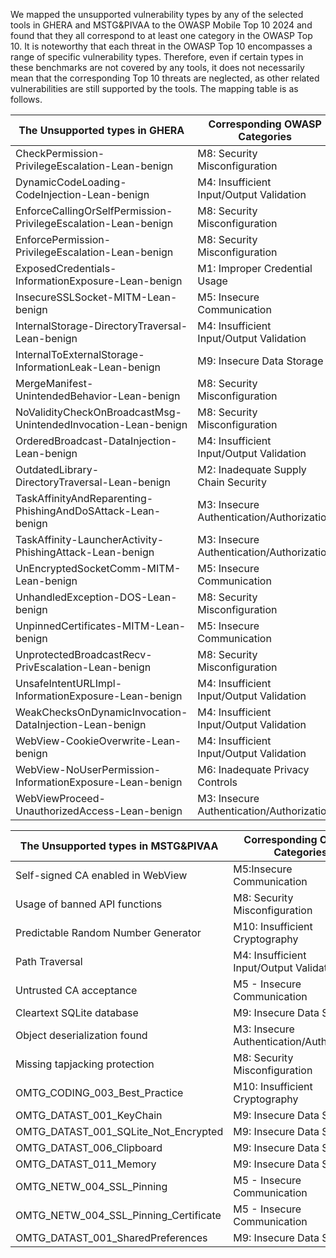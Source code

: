We mapped the unsupported vulnerability types by any of the selected tools in GHERA and MSTG&PIVAA to the OWASP Mobile Top 10 2024 and found that they all correspond to at least one category in the OWASP Top 10.
It is noteworthy that each threat in the OWASP Top 10 encompasses a range of specific vulnerability types. Therefore, even if certain types in these benchmarks are not covered by any tools, it does not necessarily mean that the corresponding Top 10 threats are neglected, as other related vulnerabilities are still supported by the tools.
The mapping table is as follows.

| **The Unsupported types in GHERA** | **Corresponding OWASP Categories** |
| --- | --- |
| CheckPermission-PrivilegeEscalation-Lean-benign | M8: Security Misconfiguration |
| DynamicCodeLoading-CodeInjection-Lean-benign | M4: Insufficient Input/Output Validation |
| EnforceCallingOrSelfPermission-PrivilegeEscalation-Lean-benign | M8: Security Misconfiguration |
| EnforcePermission-PrivilegeEscalation-Lean-benign | M8: Security Misconfiguration |
| ExposedCredentials-InformationExposure-Lean-benign | M1: Improper Credential Usage |
| InsecureSSLSocket-MITM-Lean-benign | M5: Insecure Communication |
| InternalStorage-DirectoryTraversal-Lean-benign | M4: Insufficient Input/Output Validation |
| InternalToExternalStorage-InformationLeak-Lean-benign | M9: Insecure Data Storage |
| MergeManifest-UnintendedBehavior-Lean-benign | M8: Security Misconfiguration |
| NoValidityCheckOnBroadcastMsg-UnintendedInvocation-Lean-benign | M8: Security Misconfiguration |
| OrderedBroadcast-DataInjection-Lean-benign | M4: Insufficient Input/Output Validation |
| OutdatedLibrary-DirectoryTraversal-Lean-benign | M2: Inadequate Supply Chain Security |
| TaskAffinityAndReparenting-PhishingAndDoSAttack-Lean-benign | M3: Insecure Authentication/Authorization |
| TaskAffinity-LauncherActivity-PhishingAttack-Lean-benign | M3: Insecure Authentication/Authorization |
| UnEncryptedSocketComm-MITM-Lean-benign | M5: Insecure Communication |
| UnhandledException-DOS-Lean-benign | M8: Security Misconfiguration |
| UnpinnedCertificates-MITM-Lean-benign | M5: Insecure Communication |
| UnprotectedBroadcastRecv-PrivEscalation-Lean-benign | M8: Security Misconfiguration |
| UnsafeIntentURLImpl-InformationExposure-Lean-benign | M4: Insufficient Input/Output Validation |
| WeakChecksOnDynamicInvocation-DataInjection-Lean-benign | M4: Insufficient Input/Output Validation |
| WebView-CookieOverwrite-Lean-benign | M4: Insufficient Input/Output Validation |
| WebView-NoUserPermission-InformationExposure-Lean-benign | M6: Inadequate Privacy Controls |
| WebViewProceed-UnauthorizedAccess-Lean-benign | M3: Insecure Authentication/Authorization |


| **The Unsupported types in MSTG&PIVAA** | **Corresponding OWASP Categories** |
| --- | --- |
| Self-signed CA enabled in WebView | M5:Insecure Communication |
| Usage of banned API functions | M8: Security Misconfiguration |
| Predictable Random Number Generator | M10: Insufficient Cryptography |
| Path Traversal | M4: Insufficient Input/Output ValidationM4 |
| Untrusted CA acceptance | M5 - Insecure Communication |
| Cleartext SQLite database | M9: Insecure Data Storage |
| Object deserialization found | M3: Insecure Authentication/Authorization |
| Missing tapjacking protection | M8: Security Misconfiguration |
| OMTG_CODING_003_Best_Practice | M10: Insufficient Cryptography |
| OMTG_DATAST_001_KeyChain | M9: Insecure Data Storage |
| OMTG_DATAST_001_SQLite_Not_Encrypted | M9: Insecure Data Storage |
| OMTG_DATAST_006_Clipboard | M9: Insecure Data Storage |
| OMTG_DATAST_011_Memory | M9: Insecure Data Storage |
| OMTG_NETW_004_SSL_Pinning | M5 - Insecure Communication |
| OMTG_NETW_004_SSL_Pinning_Certificate | M5 - Insecure Communication |
| OMTG_DATAST_001_SharedPreferences | M9: Insecure Data Storage |


